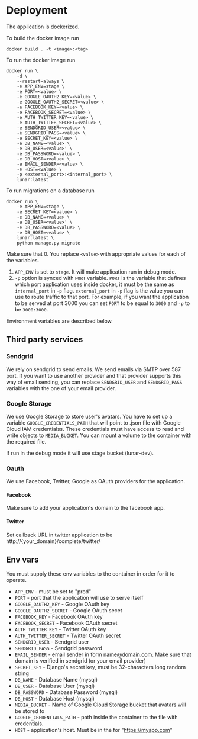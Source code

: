 # Deployment

The application is dockerized.

To build the docker image run

```
docker build . -t <image>:<tag>
```

To run the docker image run

```
docker run \
    -d \
    --restart=always \
    -e APP_ENV=stage \
    -e PORT=<value> \
    -e GOOGLE_OAUTH2_KEY=<value> \
    -e GOOGLE_OAUTH2_SECRET=<value> \
    -e FACEBOOK_KEY=<value> \
    -e FACEBOOK_SECRET=<value> \
    -e AUTH_TWITTER_KEY=<value> \
    -e AUTH_TWITTER_SECRET=<value> \
    -e SENDGRID_USER=<value> \
    -e SENDGRID_PASS=<value> \
    -e SECRET_KEY=<value> \
    -e DB_NAME=<value> \
    -e DB_USER=<value>' \
    -e DB_PASSWORD=<value> \
    -e DB_HOST=<value> \
    -e EMAIL_SENDER=<value> \
    -e HOST=<value> \
    -p <external_port>:<internal_port> \
    lunar:latest
```

To run migrations on a database run

```
docker run \
    -e APP_ENV=stage \
    -e SECRET_KEY=<value> \
    -e DB_NAME=<value> \
    -e DB_USER=<value>' \
    -e DB_PASSWORD=<value> \
    -e DB_HOST=<value> \
    lunar:latest \
    python manage.py migrate
```

Make sure that
0. You replace `<value>` with appropriate values for each of the variables.
1. `APP_ENV` is set to `stage`. It will make application run in debug mode.
2. `-p` option is synced with `PORT` variable. `PORT` is the variable that defines which port application uses inside docker, it must be the same as `internal_port` in `-p` flag. `external_port` in `-p` flag is the value you can use to route traffic to that port. For example, if you want the application to be served at port 3000 you can set `PORT` to be equal to `3000` and `-p` to be `3000:3000`.

Environment variables are described below.

## Third party services

### Sendgrid

We rely on sendgrid to send emails. We send emails via SMTP over 587 port. If you want to use another provider and that provider supports this way of email sending, you can replace `SENDGRID_USER` and `SENDGRID_PASS` variables with the one of your email provider.

### Google Storage

We use Google Storage to store user's avatars. You have to set up a variable `GOOGLE_CREDENTIALS_PATH` that will point to .json file with Google Cloud IAM credentialss. These credentials must have access to read and write objects to `MEDIA_BUCKET`. You can mount a volume to the container with the required file.

If run in the debug mode it will use stage bucket (lunar-dev).

### Oauth

We use Facebook, Twitter, Google as OAuth providers for the application.

#### Facebook

Make sure to add your application's domain to the facebook app.

#### Twitter

Set callback URL in twitter application to be http://{your_domain}/complete/twitter/

## Env vars

You must supply these env variables to the container in order for it to operate.

* `APP_ENV` - must be set to "prod"
* `PORT` - port that the application will use to serve itself
* `GOOGLE_OAUTH2_KEY` - Google OAuth key
* `GOOGLE_OAUTH2_SECRET` - Google OAuth secet
* `FACEBOOK_KEY` - Facebook OAuth key
* `FACEBOOK_SECRET` - Facebook OAuth secret
* `AUTH_TWITTER_KEY` - Twitter OAuth key
* `AUTH_TWITTER_SECRET` - Twitter OAuth secret
* `SENDGRID_USER` - Sendgrid user
* `SENDGRID_PASS` - Sendgrid password
* `EMAIL_SENDER` - email sender in form name@domain.com. Make sure that domain is verified in sendgrid (or your email provider)
* `SECRET_KEY` - Django's secret key, must be 32-characters long random string
* `DB_NAME` - Database Name (mysql)
* `DB_USER` - Database User (mysql)
* `DB_PASSWORD` - Database Password (mysql)
* `DB_HOST` - Database Host (mysql)
* `MEDIA_BUCKET` - Name of Google Cloud Storage bucket that avatars will be stored to
* `GOOGLE_CREDENTIALS_PATH` - path inside the container to the file with credentials.
* `HOST` - application's host. Must be in the for "https://myapp.com"
